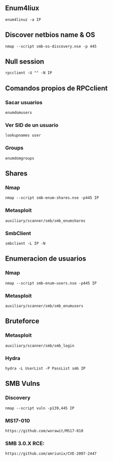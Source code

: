 ## Enum4liux
```
enum4linuz -a IP
```

## Discover netbios name & OS 
```
nmap --script smb-os-discovery.nse -p 445 
```
## Null session
```
rpcclient -U "" -N IP
```

## Comandos propios de RPCclient
### Sacar usuarios
```
enumdomusers
```
### Ver SID de un usuario
```
lookupnames user
```
### Groups
```
enumdomgroups
```		
## Shares
### Nmap
```
nmap --script smb-enum-shares.nse -p445 IP
```
### Metasploit
```
auxiliary/scanner/smb/smb_enumshares
```
### SmbClient
```
smbclient -L IP -N
```

## Enumeracion de usuarios
### Nmap
```
nmap --script smb-enum-users.nse -p445 IP
```
### Metasploit
```
auxiliary/scanner/smb/smb_enumusers
```		
## Bruteforce
### Metasploit
```
auxiliary/scanner/smb/smb_login
```
### Hydra
```
hydra -L UserList -P PassList smb IP
```
## SMB Vulns
### Discovery
```
nmap --script vuln -p139,445 IP
```
### MS17-010
```
https://github.com/worawit/MS17-010
```
### SMB 3.0.X RCE:				
```
https://github.com/amriunix/CVE-2007-2447
```

